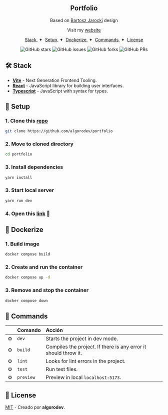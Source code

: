 <div align="center">
    <h2>Portfolio</h2>
    <p>Based on <a href="https://github.com/BartoszJarocki/cv">Bartosz Jarocki</a> design</p>
    <p>Visit my <a href="https://algorodev.com">website</a></p>
</div>

<div align="center">
    <a href="#🛠️-stack">
        Stack
    </a>
    <span>&nbsp;✦&nbsp;</span>
    <a href="#🚀-setup">
        Setup
    </a>
    <span>&nbsp;✦&nbsp;</span>
    <a href="#🚀-dockerize">
        Dockerize
    </a>
    <span>&nbsp;✦&nbsp;</span>
    <a href="#🧞-commands">
        Commands
    </a>
    <span>&nbsp;✦&nbsp;</span>
    <a href="#🔑-license">
        License
    </a>
</div>

<div align="center">

![GitHub stars](https://img.shields.io/github/stars/algorodev/portfolio)
![GitHub issues](https://img.shields.io/github/issues/algorodev/portfolio)
![GitHub forks](https://img.shields.io/github/forks/algorodev/portfolio)
![GitHub PRs](https://img.shields.io/github/issues-pr/algorodev/portfolio)

</div>

## 🛠️ Stack

- [**Vite**](https://vitejs.dev/) - Next Generation Frontend Tooling.
- [**React**](https://react.dev/) - JavaScript library for building user interfaces.
- [**Typescript**](https://www.typescriptlang.org/) - JavaScript with syntax for types.

## 🚀 Setup

### 1. Clone this [repo](https://github.com/algorodev/portfolio)

```bash
git clone https://github.com/algorodev/portfolio
```

### 2. Move to cloned directory

```bash
cd portfolio
```

### 3. Install dependencies

```bash
yarn install
```

### 3. Start local server

```bash
yarn run dev
```

### 4. Open this [link](http://localhost:5173/)  🚀

## 🚀 Dockerize

### 1. Build image

```bash
docker compose build
```

### 2. Create and run the container

```bash
docker compose up -d
```

### 3. Remove and stop the container

```bash
docker compose down
```

## 🧞 Commands

|    | Comando   | Acción                                                          |
|:---|:----------|:----------------------------------------------------------------|
| ⚙️ | `dev`     | Starts the project in dev mode.                                 |
| ⚙️ | `build`   | Compiles the project. If there is any error it should throw it. |
| ⚙️ | `lint`    | Looks for lint errors in the project.                           |
| ⚙️ | `test`    | Run test files.                                                 |
| ⚙️ | `preview` | Preview in local `localhost:5173`.                              |

## 🔑 License

[MIT](LICENSE.txt) - Creado por **algorodev**.